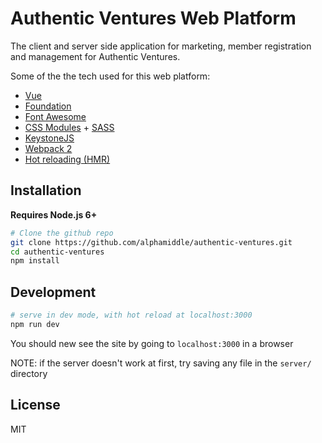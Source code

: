 # Authentic Ventures Web Platform

The client and server side application for marketing, member registration and management for Authentic Ventures.

Some of the the tech used for this web platform:
- [Vue](https://vuejs.org/)
- [Foundation](http://foundation.zurb.com/)
- [Font Awesome](http://fontawesome.io/)
- [CSS Modules](https://glenmaddern.com/articles/css-modules) + [SASS](http://sass-lang.com/)
- [KeystoneJS](http://keystonejs.com/)
- [Webpack 2](https://webpack.js.org/)
- [Hot reloading (HMR)](https://webpack.js.org/concepts/hot-module-replacement/)

## Installation

**Requires Node.js 6+**

```bash
# Clone the github repo
git clone https://github.com/alphamiddle/authentic-ventures.git
cd authentic-ventures
npm install
```

## Development

```bash
# serve in dev mode, with hot reload at localhost:3000
npm run dev
```

You should new see the site by going to `localhost:3000` in a browser

NOTE: if the server doesn't work at first, try saving any file in the `server/` directory

## License

MIT

